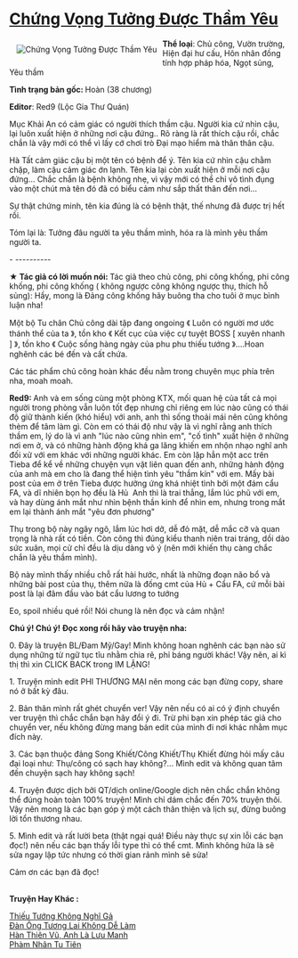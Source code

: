 <a href="https://utruyen.com/chung-vong-tuong-duoc-tham-yeu/22188/" title="Chứng Vọng Tưởng Được Thầm Yêu"><h1>Chứng Vọng Tưởng Được Thầm Yêu</h1></a><div style="display:table"><img align="right" style="float: left; padding: 10px;" src="https://utruyen.com/images/story/200x260/chung-vong-tuong-duoc-tham-yeu.jpg" alt="Chứng Vọng Tưởng Được Thầm Yêu"><b>Thể loại</b>: Chủ công, Vườn trường, Hiện đại hư cấu, Hôn nhân đồng tính hợp pháp hóa, Ngọt sủng, Yêu thầm<p></p><b>Tình trạng bản gốc: </b>Hoàn (38 chương) <p></p><b>Editor</b>: Red9 (Lộc Gia Thư Quán)<p></p>Mục Khải An có cảm giác có người thích thầm cậu. Người kia cứ nhìn cậu, lại luôn xuất hiện ở những nơi cậu đứng.. Rõ ràng là rất thích cậu rồi, chắc chắn là vậy mới có thể vì lấy cớ chơi trò Đại mạo hiểm mà thân thân cậu.<p></p>Hà Tất cảm giác cậu bị một tên có bệnh để ý. Tên kia cứ nhìn cậu chằm chặp, làm cậu cảm giác ớn lạnh. Tên kia lại còn xuất hiện ở mỗi nơi cậu đứng... Chắc chắn là bệnh không nhẹ, vì vậy mới có thể chỉ vô tình đụng vào một chút mà tên đó đã có biểu cảm như sắp thất thân đến nơi...<p></p>Sự thật chứng minh, tên kia đúng là có bệnh thật, thế nhưng đã được trị hết rồi.<p></p>Tóm lại là: Tưởng đâu người ta yêu thầm mình, hóa ra là mình yêu thầm người ta.<p></p>- ----------<p></p><b>★ Tác giả có lời muốn nói: </b>Tác giả theo chủ công, phi công khống, phi công khống, phi công khống ( không ngược công không ngược thụ, thích hỗ sủng): Hầy, mong là Đảng công khống hãy buông tha cho tuôi ở mục bình luận nha!<p></p>Một bộ Tu chân Chủ công dài tập đang ongoing 《 Luôn có người mơ ước thánh thể của ta 》, tồn kho 《 Kết cục của việc cự tuyệt BOSS [ xuyên nhanh ] 》, tồn kho 《 Cuộc sống hàng ngày của phu phu thiếu tướng 》....Hoan nghênh các bé đến và cất chứa.<p></p>Các tác phẩm chủ công hoàn khác đều nằm trong chuyên mục phía trên nha, moah moah.<p></p><b>Red9: </b>Anh và em sống cùng một phòng KTX, mối quan hệ của tất cả mọi người trong phòng vẫn luôn tốt đẹp nhưng chỉ riêng em lúc nào cũng có thái độ giữ thành kiến (khó hiểu) với anh, anh thì sống thoải mái nên cũng không thèm để tâm làm gì. Còn em có thái độ như vậy là vì nghĩ rằng anh thích thầm em, lý do là vì anh "lúc nào cũng nhìn em", "cố tình" xuất hiện ở những nơi em ở, và có những hành động khá ga lăng khiến em nhộn nhạo nghĩ anh đối xử với em khác với những người khác. Em còn lập hẳn một acc trên Tieba để kể về những chuyện vụn vặt liên quan đến anh, những hành động của anh mà em cho là đang thể hiện tình yêu "thầm kín" với em. Mấy bài post của em ở trên Tieba được hưởng ứng khá nhiệt tình bởi một đám cẩu FA, và dĩ nhiên bọn họ đều là Hủ  Anh thì là trai thẳng, lắm lúc phũ với em, và hay dùng ánh mắt như nhìn bệnh thần kinh để nhìn em, nhưng trong mắt em lại thành ánh mắt "yêu đơn phương" <p></p>Thụ trong bộ này ngây ngô, lắm lúc hơi dở, dễ đỏ mặt, dễ mắc cỡ và quan trọng là nhà rất có tiền. Còn công thì đúng kiểu thanh niên trai tráng, dồi dào sức xuân, mọi cử chỉ đều là dịu dàng vô ý (nên mới khiến thụ càng chắc chắn là yêu thầm mình).<p></p>Bộ này mình thấy nhiều chỗ rất hài hước, nhất là những đoạn não bổ và những bài post của thụ, thêm nữa là đống cmt của Hủ + Cẩu FA, cứ mỗi bài post là lại đâm đầu vào bát cẩu lương to tướng <p></p>Eo, spoil nhiều qué rồi! Nói chung là nên đọc và cảm nhận!<p></p><b>Chú ý! Chú ý! Đọc xong rồi hãy vào truyện nha:</b><p></p>0. Đây là truyện BL/Đam Mỹ/Gay! Mình không hoan nghênh các bạn nào sử dụng những từ ngữ tục tĩu nhằm chia rẽ, phỉ báng người khác! Vậy nên, ai kì thị thì xin CLICK BACK trong IM LẶNG! <p></p>1. Truyện mình edit PHI THƯƠNG MẠI nên mong các bạn đừng copy, share nó ở bất kỳ đâu. <p></p>2. Bản thân mình rất ghét chuyển ver! Vậy nên nếu có ai có ý định chuyển ver truyện thì chắc chắn bạn hãy đổi ý đi. Trừ phi bạn xin phép tác giả cho chuyển ver, nếu không đừng mang bản edit của mình đi nơi khác nhằm mục đích này. <p></p>3. Các bạn thuộc đảng Song Khiết/Công Khiết/Thụ Khiết đừng hỏi mấy câu đại loại như: Thụ/công có sạch hay không?... Mình edit và không quan tâm đến chuyện sạch hay không sạch! <p></p>4. Truyện được dịch bởi QT/dịch online/Google dịch nên chắc chắn không thể đúng hoàn toàn 100% truyện! Mình chỉ dám chắc đến 70% truyện thôi. Vậy nên mong là các bạn góp ý một cách thân thiện và lịch sự, đừng buông lời tổn thương nhau. <p></p>5. Mình edit và rất lười beta (thật ngại quá! Điều này thực sự xin lỗi các bạn đọc!) nên nếu các bạn thấy lỗi type thì có thể cmt. Mình không hứa là sẽ sửa ngay lập tức nhưng có thời gian rảnh mình sẽ sửa! <p></p>Cảm ơn các bạn đã đọc!</div><p><br><b>Truyện Hay Khác :</b></p><a href="https://utruyen.com/thieu-tuong-khong-nghi-ga/24689/" alt="Thiếu Tướng Không Nghĩ Gả">Thiếu Tướng Không Nghĩ Gả</a><br/><a href="https://github.com/quanluxury/truyenhot/tree/master/truyenhay/17223/" alt="Đàn Ông Tương Lai Không Dễ Làm">Đàn Ông Tương Lai Không Dễ Làm</a><br/><a href="https://www.flickr.com/photos/183745219@N08/49007206127/" alt="Hàn Thiên Vũ, Anh Là Lưu Manh">Hàn Thiên Vũ, Anh Là Lưu Manh</a><br/><a href="https://truyenhot2020.wordpress.com/2019/12/11/pham-nhan-tu-tien/" alt="Phàm Nhân Tu Tiên">Phàm Nhân Tu Tiên</a><br/>